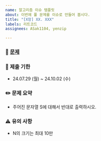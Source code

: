 ```yaml
---
name: 알고리즘 이슈 템플릿
about: 이번에 풀 문제를 이슈로 만들어 봅시다.
title: "[X장] XX. XXX"
labels: 리트코드
assignees: ASak1104, yenzip

---
```


### 🔗  [문제](https://github.com/ddung-ddang)

### 📅  제출 기한

- 24.07.29 (월) ~ 24.10.02 (수)

### ✏️  문제 요약

- 주어진 문자열 S에 대해서 반대로 출력하시오.

### ⚠️  유의 사항

- N의 크기는 최대 10만
